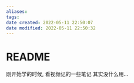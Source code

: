 ```yaml
---
aliases: 
tags: 
date created: 2022-05-11 22:50:07
date modified: 2022-05-11 22:50:32
---
```


# README

刚开始学的时候, 看视频记的一些笔记
其实没什么用…

